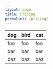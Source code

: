 ```yaml
---
layout: page
title: Pricing
permalink: /pricing/
---
```


dog | bird | cat
----|------|----
foo | foo  | foo
bar | bar  | bar
baz | baz  | baz

